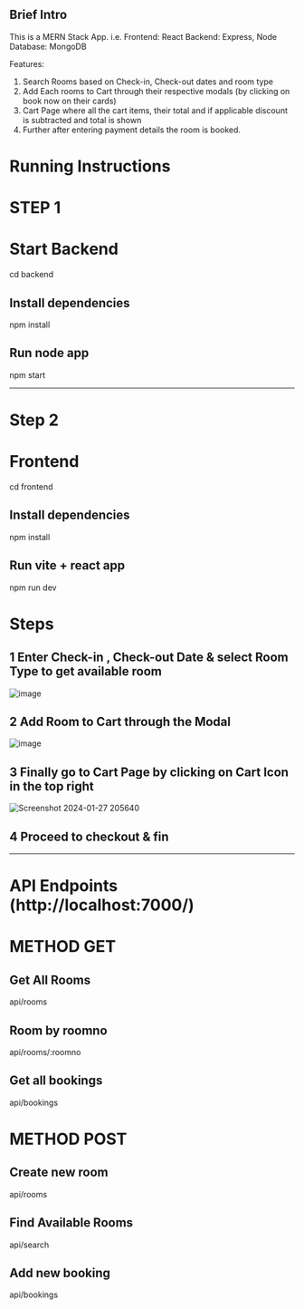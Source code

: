 ## Brief Intro
This is a MERN Stack App. i.e. 
Frontend: React
Backend: Express, Node
Database: MongoDB

Features: 
 1) Search Rooms based on Check-in, Check-out dates and room type
 2) Add Each rooms to Cart through their respective modals (by clicking on book now on their cards)
 3) Cart Page where all the cart items, their total and if applicable discount is subtracted and total is shown
 4) Further after entering payment details the room is booked.


# Running Instructions

# STEP 1
# Start Backend
cd backend

## Install dependencies
npm install

## Run node app
npm start

<hr/>

# Step 2
# Frontend

cd frontend
## Install dependencies
npm install
## Run vite + react app
npm run dev

# Steps
## 1 Enter Check-in , Check-out Date & select Room Type to get available room
![image](https://github.com/Chris-Grg/hotel-room-booking-app-aqore/assets/121335744/8c3b5363-5e61-4851-9676-b8b25442b381)

## 2 Add Room to Cart through the Modal
![image](https://github.com/Chris-Grg/hotel-room-booking-app-aqore/assets/121335744/01bf31f5-d1b2-44c2-8117-6f6692f94663)

## 3 Finally go to Cart Page by clicking on Cart Icon in the top right
![Screenshot 2024-01-27 205640](https://github.com/Chris-Grg/hotel-room-booking-app-aqore/assets/121335744/c1f95cb5-94ae-4d48-bbf8-d2c8a2c8ffeb)

## 4 Proceed to checkout & fin

<hr/>

# API Endpoints (http://localhost:7000/)

# METHOD GET
## Get All Rooms
api/rooms
## Room by roomno
api/rooms/:roomno
## Get all bookings
api/bookings

# METHOD POST
## Create new room
api/rooms

## Find Available Rooms
api/search

## Add new booking
api/bookings


